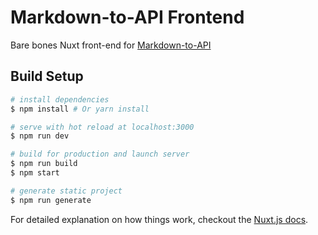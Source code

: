 # Markdown-to-API Frontend

Bare bones Nuxt front-end for [Markdown-to-API](https://github.com/ICJIA/markdown-to-api)

## Build Setup

```bash
# install dependencies
$ npm install # Or yarn install

# serve with hot reload at localhost:3000
$ npm run dev

# build for production and launch server
$ npm run build
$ npm start

# generate static project
$ npm run generate
```

For detailed explanation on how things work, checkout the [Nuxt.js docs](https://github.com/nuxt/nuxt.js).
